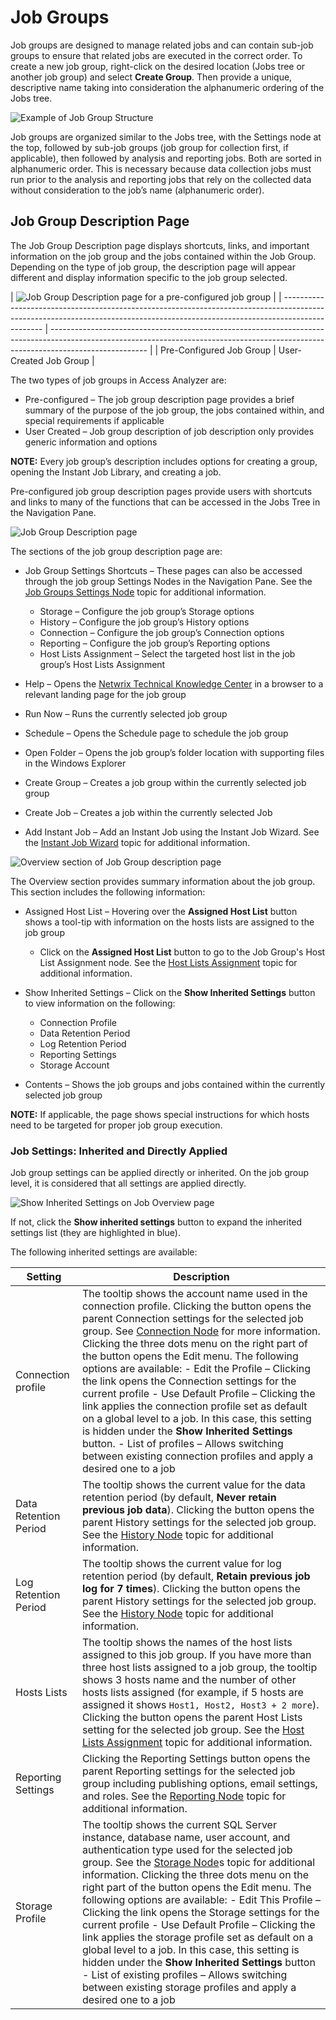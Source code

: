 # Job Groups

Job groups are designed to manage related jobs and can contain sub-job groups to ensure that related
jobs are executed in the correct order. To create a new job group, right-click on the desired
location (Jobs tree or another job group) and select **Create Group**. Then provide a unique,
descriptive name taking into consideration the alphanumeric ordering of the Jobs tree.

![Example of Job Group Structure](/img/product_docs/accessanalyzer/admin/jobs/group/jobgroupstructure.webp)

Job groups are organized similar to the Jobs tree, with the Settings node at the top, followed by
sub-job groups (job group for collection first, if applicable), then followed by analysis and
reporting jobs. Both are sorted in alphanumeric order. This is necessary because data collection
jobs must run prior to the analysis and reporting jobs that rely on the collected data without
consideration to the job’s name (alphanumeric order).

## Job Group Description Page

The Job Group Description page displays shortcuts, links, and important information on the job group
and the jobs contained within the Job Group. Depending on the type of job group, the description
page will appear different and display information specific to the job group selected.

| ![Job Group Description page for a pre-configured job group](/img/product_docs/accessanalyzer/admin/jobs/group/descriptionpagenewgroup.webp) |
| ------------------------------------------------------------------------------------------------------------------------------------------------------------------------------ | ------------------------------------------------------------------------------------------------------------------------------------------------------------------------------------ |
| Pre-Configured Job Group                                                                                                                                                       | User-Created Job Group                                                                                                                                                               |

The two types of job groups in Access Analyzer are:

- Pre-configured – The job group description page provides a brief summary of the purpose of the job
  group, the jobs contained within, and special requirements if applicable
- User Created – Job group description of job description only provides generic information and
  options

**NOTE:** Every job group’s description includes options for creating a group, opening the Instant
Job Library, and creating a job.

Pre-configured job group description pages provide users with shortcuts and links to many of the
functions that can be accessed in the Jobs Tree in the Navigation Pane.

![Job Group Description page](/img/product_docs/accessanalyzer/admin/jobs/group/descriptionpage.webp)

The sections of the job group description page are:

- Job Group Settings Shortcuts – These pages can also be accessed through the job group Settings
  Nodes in the Navigation Pane. See the [Job Groups Settings Node](/docs/accessanalyzer/12.0/admin/jobs/group/settings.md) topic for additional
  information.

    - Storage – Configure the job group’s Storage options
    - History – Configure the job group’s History options
    - Connection – Configure the job group’s Connection options
    - Reporting – Configure the job group’s Reporting options
    - Host Lists Assignment – Select the targeted host list in the job group’s Host Lists Assignment

- Help – Opens the [Netwrix Technical Knowledge Center](https://helpcenter.netwrix.com/) in a
  browser to a relevant landing page for the job group
- Run Now – Runs the currently selected job group
- Schedule – Opens the Schedule page to schedule the job group
- Open Folder – Opens the job group’s folder location with supporting files in the Windows Explorer
- Create Group – Creates a job group within the currently selected job group
- Create Job – Creates a job within the currently selected Job
- Add Instant Job – Add an Instant Job using the Instant Job Wizard. See the
  [Instant Job Wizard](/docs/accessanalyzer/12.0/admin/jobs/instantjobs/overview.md) topic for additional information.

![Overview section of Job Group description page](/img/product_docs/accessanalyzer/admin/jobs/group/descriptionpageoverview.webp)

The Overview section provides summary information about the job group. This section includes the
following information:

- Assigned Host List – Hovering over the **Assigned Host List** button shows a tool-tip with
  information on the hosts lists are assigned to the job group

    - Click on the **Assigned Host List** button to go to the Job Group's Host List Assignment node.
      See the [Host Lists Assignment](/docs/accessanalyzer/12.0/admin/jobs/group/hostlistsassignment.md) topic for additional information.

- Show Inherited Settings – Click on the **Show Inherited Settings** button to view information on
  the following:

    - Connection Profile
    - Data Retention Period
    - Log Retention Period
    - Reporting Settings
    - Storage Account

- Contents – Shows the job groups and jobs contained within the currently selected job group

**NOTE:** If applicable, the page shows special instructions for which hosts need to be targeted for
proper job group execution.

### Job Settings: Inherited and Directly Applied

Job group settings can be applied directly or inherited. On the job group level, it is considered
that all settings are applied directly.

![Show Inherited Settings on Job Overview page](/img/product_docs/accessanalyzer/admin/jobs/group/showinheritedsettings.webp)

If not, click the **Show inherited settings** button to expand the inherited settings list (they are
highlighted in blue).

The following inherited settings are available:

| Setting               | Description                                                                                                                                                                                                                                                                                                                                                                                                                                                                                                                                                                                                                                                                                                                                               |
| --------------------- | --------------------------------------------------------------------------------------------------------------------------------------------------------------------------------------------------------------------------------------------------------------------------------------------------------------------------------------------------------------------------------------------------------------------------------------------------------------------------------------------------------------------------------------------------------------------------------------------------------------------------------------------------------------------------------------------------------------------------------------------------------- |
| Connection profile    | The tooltip shows the account name used in the connection profile. Clicking the button opens the parent Connection settings for the selected job group. See [Connection Node](/docs/accessanalyzer/12.0/admin/jobs/group/connection.md) for more information. Clicking the three dots menu on the right part of the button opens the Edit menu. The following options are available: - Edit the Profile – Clicking the link opens the Connection settings for the current profile - Use Default Profile – Clicking the link applies the connection profile set as default on a global level to a job. In this case, this setting is hidden under the **Show Inherited Settings** button. - List of profiles – Allows switching between existing connection profiles and apply a desired one to a job |
| Data Retention Period | The tooltip shows the current value for the data retention period (by default, **Never retain previous job data**). Clicking the button opens the parent History settings for the selected job group. See the [History Node](/docs/accessanalyzer/12.0/admin/jobs/group/history.md) topic for additional information.                                                                                                                                                                                                                                                                                                                                                                                                                                                                                |
| Log Retention Period  | The tooltip shows the current value for log retention period (by default, **Retain previous job log for 7 times**). Clicking the button opens the parent History settings for the selected job group. See the [History Node](/docs/accessanalyzer/12.0/admin/jobs/group/history.md) topic for additional information.                                                                                                                                                                                                                                                                                                                                                                                                                                                                                |
| Hosts Lists           | The tooltip shows the names of the host lists assigned to this job group. If you have more than three host lists assigned to a job group, the tooltip shows 3 hosts name and the number of other hosts lists assigned (for example, if 5 hosts are assigned it shows `Host1, Host2, Host3 + 2 more`). Clicking the button opens the parent Host Lists setting for the selected job group. See the [Host Lists Assignment](/docs/accessanalyzer/12.0/admin/jobs/group/hostlistsassignment.md) topic for additional information.                                                                                                                                                                                                                                                                       |
| Reporting Settings    | Clicking the Reporting Settings button opens the parent Reporting settings for the selected job group including publishing options, email settings, and roles. See the [Reporting Node](/docs/accessanalyzer/12.0/admin/jobs/group/reporting.md) topic for additional information.                                                                                                                                                                                                                                                                                                                                                                                                                                                                                                                   |
| Storage Profile       | The tooltip shows the current SQL Server instance, database name, user account, and authentication type used for the selected job group. See the [Storage Node](/docs/accessanalyzer/12.0/admin/jobs/group/storage.md)s topic for additional information. Clicking the three dots menu on the right part of the button opens the Edit menu. The following options are available: - Edit This Profile – Clicking the link opens the Storage settings for the current profile - Use Default Profile – Clicking the link applies the storage profile set as default on a global level to a job. In this case, this setting is hidden under the **Show Inherited Settings** button - List of existing profiles – Allows switching between existing storage profiles and apply a desired one to a job     |
